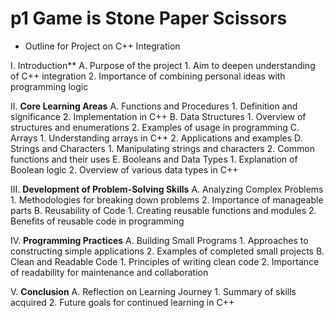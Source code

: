 # p1 Game is Stone Paper Scissors

- Outline for Project on C++ Integration

I. Introduction**
   A. Purpose of the project
      1. Aim to deepen understanding of C++ integration
      2. Importance of combining personal ideas with programming logic

II. **Core Learning Areas**
   A. Functions and Procedures
      1. Definition and significance
      2. Implementation in C++
   B. Data Structures
      1. Overview of structures and enumerations
      2. Examples of usage in programming
   C. Arrays
      1. Understanding arrays in C++
      2. Applications and examples
   D. Strings and Characters
      1. Manipulating strings and characters
      2. Common functions and their uses
   E. Booleans and Data Types
      1. Explanation of Boolean logic
      2. Overview of various data types in C++

III. **Development of Problem-Solving Skills**
   A. Analyzing Complex Problems
      1. Methodologies for breaking down problems
      2. Importance of manageable parts
   B. Reusability of Code
      1. Creating reusable functions and modules
      2. Benefits of reusable code in programming

IV. **Programming Practices**
   A. Building Small Programs
      1. Approaches to constructing simple applications
      2. Examples of completed small projects
   B. Clean and Readable Code
      1. Principles of writing clean code
      2. Importance of readability for maintenance and collaboration  

V. **Conclusion**
   A. Reflection on Learning Journey
      1. Summary of skills acquired
      2. Future goals for continued learning in C++
